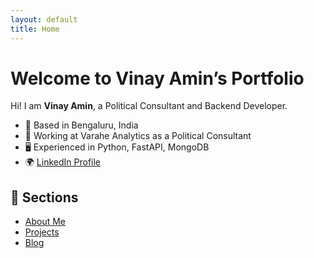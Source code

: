 ```yaml
---
layout: default
title: Home
---
```


# Welcome to Vinay Amin’s Portfolio

Hi! I am **Vinay Amin**, a Political Consultant and Backend Developer.

- 📌 Based in Bengaluru, India
- 💼 Working at Varahe Analytics as a Political Consultant
- 🖥️ Experienced in Python, FastAPI, MongoDB
- 🌍 [LinkedIn Profile](https://www.linkedin.com/in/vinayvp/)

## 📂 Sections
- [About Me](about.md)
- [Projects](projects.md)
- [Blog](blog/)
